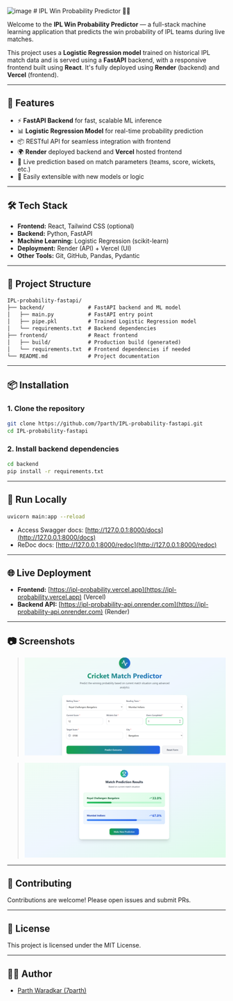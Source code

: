 <img width="1920" height="1080" alt="image" src="https://github.com/user-attachments/assets/08947b76-4337-437e-9226-d2bd5a2d8409" />
# IPL Win Probability Predictor 🎯🏏

Welcome to the **IPL Win Probability Predictor** — a full-stack machine learning application that predicts the win probability of IPL teams during live matches.

This project uses a **Logistic Regression model** trained on historical IPL match data and is served using a **FastAPI** backend, with a responsive frontend built using **React**. It's fully deployed using **Render** (backend) and **Vercel** (frontend).

---

## 🚀 Features

- ⚡ **FastAPI Backend** for fast, scalable ML inference
- 📊 **Logistic Regression Model** for real-time probability prediction
- 📦 RESTful API for seamless integration with frontend
- 🌍 **Render** deployed backend and **Vercel** hosted frontend
- 🔁 Live prediction based on match parameters (teams, score, wickets, etc.)
- 🔧 Easily extensible with new models or logic

---

## 🛠️ Tech Stack

- **Frontend:** React, Tailwind CSS (optional)
- **Backend:** Python, FastAPI
- **Machine Learning:** Logistic Regression (scikit-learn)
- **Deployment:** Render (API) + Vercel (UI)
- **Other Tools:** Git, GitHub, Pandas, Pydantic

---

## 📁 Project Structure

```
IPL-probability-fastapi/
├── backend/              # FastAPI backend and ML model
│   ├── main.py           # FastAPI entry point
│   ├── pipe.pkl          # Trained Logistic Regression model
│   └── requirements.txt  # Backend dependencies
├── frontend/             # React frontend
│   ├── build/            # Production build (generated)
│   └── requirements.txt  # Frontend dependencies if needed
└── README.md             # Project documentation
```

---

## 📦 Installation

### 1. Clone the repository

```bash
git clone https://github.com/7parth/IPL-probability-fastapi.git
cd IPL-probability-fastapi
```

### 2. Install backend dependencies

```bash
cd backend
pip install -r requirements.txt
```

---

## 🧪 Run Locally

```bash
uvicorn main:app --reload
```

- Access Swagger docs: [http://127.0.0.1:8000/docs](http://127.0.0.1:8000/docs)
- ReDoc docs: [http://127.0.0.1:8000/redoc](http://127.0.0.1:8000/redoc)

---

## 🌐 Live Deployment

- **Frontend:** [https://ipl-probability.vercel.app](https://ipl-probability.vercel.app) (Vercel)
- **Backend API:** [https://ipl-probability-api.onrender.com](https://ipl-probability-api.onrender.com) (Render)

---

## 📷 Screenshots

> ![Prediction Page Screenshot](Screenshots/UI.png)

> ![Prediction Page Screenshot](Screenshots/predict.png)


---

## 🤝 Contributing

Contributions are welcome! Please open issues and submit PRs.

---

## 📄 License

This project is licensed under the MIT License.

---

## 👨‍💻 Author

- [Parth Waradkar (7parth)](https://github.com/7parth)
